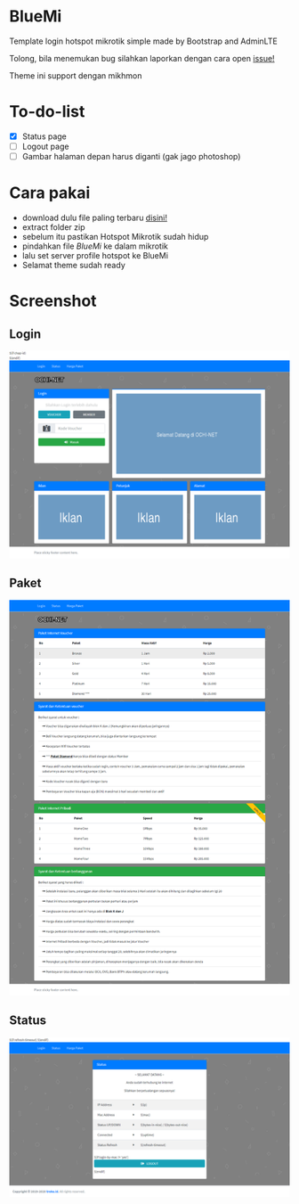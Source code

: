 # BlueMi
Template login hotspot mikrotik simple made by Bootstrap and AdminLTE

Tolong, bila menemukan bug silahkan laporkan dengan cara open [issue!](https://github.com/troke12/BlueMi/issues)

Theme ini support dengan mikhmon

# To-do-list
* [x] Status page
* [ ] Logout page
* [ ] Gambar halaman depan harus diganti  (gak jago photoshop)

# Cara pakai
* download dulu file paling terbaru [disini!](https://github.com/troke12/BlueMi/releases/latest)
* extract folder zip
* sebelum itu pastikan Hotspot Mikrotik sudah hidup
* pindahkan file *BlueMi* ke dalam mikrotik 
* lalu set server profile hotspot ke BlueMi 
* Selamat theme sudah ready

# Screenshot
## Login
![screenshot](ss/login.png)

## Paket
![screenshot](ss/paket.png)

## Status
![screenshot](ss/status.png)
